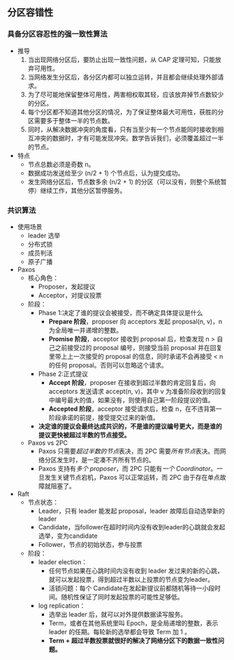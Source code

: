 ## 分区容错性

### 具备分区容忍性的强一致性算法
- 推导
    1. 当出现网络分区后，要防止出现一致性问题，从 CAP 定理可知，只能放弃可用性。
    2. 当网络发生分区后，各分区内都可以独立运转，并且都会继续处理外部请求。
    3. 为了尽可能地保留整体可用性，两害相权取其轻，应该放弃掉节点数较少的分区。
    4. 每个分区都不知道其他分区的情况，为了保证整体最大可用性，获胜的分区需要多于整体一半的节点数。
    5. 同时，从解决数据冲突的角度看，只有当至少有一个节点能同时接收到相互冲突的数据时，才有可能发现冲突。数学告诉我们，必须覆盖超过一半的节点。
- 特点
    - 节点总数必须是奇数 n。 
    - 数据成功发送给至少 (n/2 + 1) 个节点后，认为提交成功。 
    - 发生网络分区后，节点数多余 (n/2 + 1) 的分区（可以没有，则整个系统暂停）继续工作，其他分区暂停服务。

### 共识算法
- 使用场景
    - leader 选举
    - 分布式锁
    - 成员判活
    - 原子广播
- Paxos
    - 核心角色：
        - Proposer，发起提议
        - Acceptor，对提议投票
    - 阶段：
        - Phase 1:决定了谁的提议会被接受，而不确定具体提议是什么
            - **Prepare 阶段**，proposer 向 acceptors 发起 proposal(n, v)，n 为全局唯一并递增的整数。
            - **Promise 阶段**，acceptor 接收到 proposal 后，检查发现 n > 自己之前接受过的 proposal 编号，则接受当前 proposal 并在回复里带上上一次接受的 proposal 的信息，同时承诺不会再接受 < n 的任何 proposal。否则可以忽略这个请求。
        - Phase 2:正式提议
            - **Accept 阶段**，proposer 在接收到超过半数的肯定回复后，向 acceptors 发送请求 accept(n, v)，其中 v 为准备阶段收到的回复中编号最大的值，如果没有，则使用自己第一阶段提议的值。
            - **Accepted 阶段**，acceptor 接受请求后，检查 n，在不违背第一阶段承诺的前提，接受提交过来的新值。    
        - **决定谁的提议会最终达成共识的，不是谁的提议编号更大，而是谁的提议更快被超过半数的节点接受。**
    - Paxos vs 2PC
        - Paxos 只需要*超过半数的节点*表决，而 2PC 需要*所有节点*表决。而网络分区发生时，是一定凑不齐所有节点的。
        - Paxos 支持有*多个 proposer*，而 2PC 只能有*一个 Coordinator*。一旦发生关键节点宕机，Paxos 可以正常运转，而 2PC 由于存在单点故障就阻塞了。
- Raft
    - 节点状态：
        - Leader，只有 leader 能发起 proposal，leader 故障后自动选举新的 leader
        - Candidate，当follower在超时时间内没有收到leader的心跳就会发起选举，变为candidate
        - Follower，节点的初始状态，参与投票
    - 阶段：
        - leader election：
            - 任何节点如果在心跳时间内没有收到 leader 发过来的新的心跳，就可以发起投票，得到超过半数以上投票的节点变为leader。
            - 活锁问题：每个 Candidate在发起新提议前都随机等待一小段时间。随机性保证了同时发起投票的可能性足够低。
        - log replication：
            - 选举出 leader 后，就可以对外提供数据读写服务。
            - Term，或者在其他系统里叫 Epoch，是全局递增的整数，表示 leader 的任期。每轮新的选举都会导致 Term 加 1  。 
            - **Term + 超过半数投票就很好的解决了网络分区下的数据一致性问题。**
        